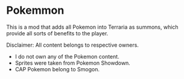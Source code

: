 # Pokemmon

This is a mod that adds all Pokemon into Terraria as summons, which provide all sorts of benefits to the player.

Disclaimer:
All content belongs to respective owners.
* I do not own any of the Pokemon content.
* Sprites were taken from Pokemon Showdown.
* CAP Pokemon belong to Smogon.
